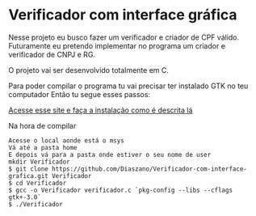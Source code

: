 # Verificador com interface gráfica

Nesse projeto eu busco fazer um verificador e criador de CPF  válido.
Futuramente eu pretendo implementar no programa um criador e verificador de CNPJ e RG.

O projeto vai ser desenvolvido totalmente em C.

Para poder compilar o programa tu vai precisar ter instalado GTK no teu computador
Então tu segue esses passos:    

[Acesse esse site e faça a instalação como é descrita lá](https://www.gtk.org/docs/installations/windows/)


Na hora de compilar

```
Acesse o local aonde está o msys
Vá até a pasta home
E depois vá para a pasta onde estiver o seu nome de user
mkdir Verificador
$ git clone https://github.com/Diaszano/Verificador-com-interface-grafica.git Verificador
$ cd Verificador
$ gcc -o Verificador verificador.c `pkg-config --libs --cflags gtk+-3.0`
$ ./Verificador
```